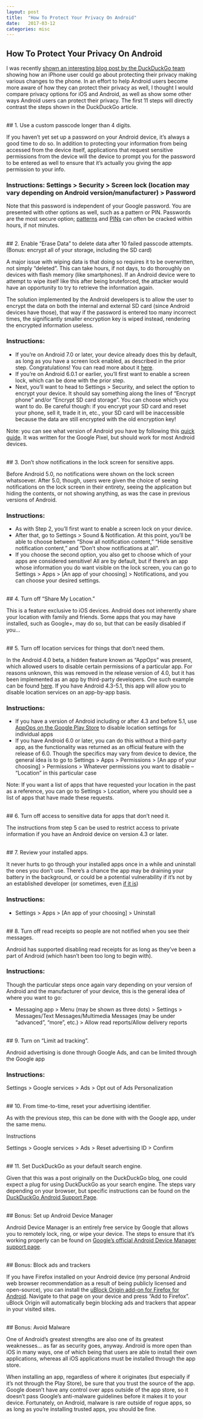```yaml
---
layout: post
title:  "How To Protect Your Privacy On Android"
date:   2017-03-12 
categories: misc 
---
```

## How To Protect Your Privacy On Android
I was recently [shown an interesting blog post by the DuckDuckGo team](https://spreadprivacy.com/iphone-privacy-tips/#.5vdr8rnbg) showing how an iPhone user could go about protecting their privacy making various changes to the phone. In an effort to help Android users become more aware of how they can protect their privacy as well, I thought I would compare privacy options for iOS and Android, as well as show some other ways Android users can protect their privacy. The first 11 steps will directly contrast the steps shown in the DuckDuckGo article.

<br>
## 1. Use a custom passcode longer than 4 digits.

If you haven’t yet set up a password on your Android device, it’s always a good time to do so. In addition to protecting your information from being accessed from the device itself, applications that request sensitive permissions from the device will the device to prompt you for the password to be entered as well to ensure that it’s actually you giving the app permission to your info.

### Instructions: Settings > Security > Screen lock (location may vary depending on Android version/manufacturer) > Password

Note that this password is independent of your Google password. You are presented with other options as well, such as a pattern or PIN. Passwords are the most secure option; [patterns](http://www.makeuseof.com/tag/pattern-locks-not-secure-android-devices/) and [PINs](https://www.hak5.org/episodes/hak5-1217) can often be cracked within hours, if not minutes.

<br>
## 2. Enable “Erase Data” to delete data after 10 failed passcode attempts. (Bonus: encrypt all of your storage, including the SD card)

A major issue with wiping data is that doing so requires it to be overwritten, not simply “deleted”. This can take hours, if not days, to do thoroughly on devices with flash memory (like smartphones). If an Android device were to attempt to wipe itself like this after being bruteforced, the attacker would have an opportunity to try to retrieve the information again.

The solution implemented by the Android developers is to allow the user to encrypt the data on both the internal and external SD card (since Android devices have those), that way if the password is entered too many incorrect times, the significantly smaller encryption key is wiped instead, rendering the encrypted information useless.

### Instructions:

* If you’re on Android 7.0 or later, your device already does this by default, as long as you have a screen lock enabled, as described in the prior step. Congratulations! You can read more about it [here](https://source.android.com/security/encryption/file-based.html).
* If you’re on Android 6.0.1 or earlier, you’ll first want to enable a screen lock, which can be done with the prior step.
* Next, you’ll want to head to Settings > Security, and select the option to encrypt your device. It should say something along the lines of “Encrypt phone” and/or “Encrypt SD card storage”. You can choose which you want to do. Be careful though: if you encrypt your SD card and reset your phone, sell it, trade it in, etc., your SD card will be inaccessible because the data are still encrypted with the old encryption key!

Note: you can see what version of Android you have by following this [quick guide](https://support.google.com/pixelphone/answer/4457705). It was written for the Google Pixel, but should work for most Android devices.

<br>
## 3. Don’t show notifications in the lock screen for sensitive apps.

Before Android 5.0, no notifications were shown on the lock screen whatsoever. After 5.0, though, users were given the choice of seeing notifications on the lock screen in their entirety, seeing the application but hiding the contents, or not showing anything, as was the case in previous versions of Android.

### Instructions:

* As with Step 2, you’ll first want to enable a screen lock on your device.
* After that, go to Settings > Sound & Notification. At this point, you’ll be able to choose between “Show all notification content,” “Hide sensitive notification content,” and “Don’t show notifications at all”.
* If you choose the second option, you also get to choose which of your apps are considered sensitive! All are by default, but if there’s an app whose information you do want visible on the lock screen, you can go to Settings > Apps > [An app of your choosing] > Notifications, and you can choose your desired settings.


<br>
## 4. Turn off “Share My Location.”

This is a feature exclusive to iOS devices. Android does not inherently share your location with family and friends. Some apps that you may have installed, such as Google+, may do so, but that can be easily disabled if you… 

<br>
## 5. Turn off location services for things that don’t need them.

In the Android 4.0 beta, a hidden feature known as “AppOps” was present, which allowed users to disable certain permissions of a particular app. For reasons unknown, this was removed in the release version of 4.0, but it has been implemented as an app by third-party developers. One such example can be found [here](https://play.google.com/store/apps/details?id=com.findsdk.apppermission&hl=en). If you have Android 4.3-5.1, this app will allow you to disable location services on an app-by-app basis.

### Instructions:

* If you have a version of Android including or after 4.3 and before 5.1, use [AppOps on the Google Play Store](https://play.google.com/store/apps/details?id=com.findsdk.apppermission&hl=en) to disable location settings for individual apps
* If you have Android 6.0 or later, you can do this without a third-party app, as the functionality was returned as an official feature with the release of 6.0. Though the specifics may vary from device to device, the general idea is to go to Settings > Apps > Permissions > [An app of your choosing] > Permissions > Whatever permissions you want to disable – “Location” in this particular case

Note: If you want a list of apps that have requested your location in the past as a reference, you can go to Settings > Location, where you should see a list of apps that have made these requests.

<br>
## 6. Turn off access to sensitive data for apps that don’t need it.

The instructions from step 5 can be used to restrict access to private information if you have an Android device on version 4.3 or later.

<br>
## 7. Review your installed apps.

It never hurts to go through your installed apps once in a while and uninstall the ones you don’t use. There’s a chance the app may be draining your battery in the background, or could be a potential vulnerability if it’s not by an established developer (or sometimes, even [if it is](https://www.techworm.net/2016/06/hackers-hack-facebook-messenger-app-read-alter-messages.html))

### Instructions:

* Settings > Apps > [An app of your choosing] > Uninstall


<br>
## 8. Turn off read receipts so people are not notified when you see their messages.

Android has supported disabling read receipts for as long as they’ve been a part of Android (which hasn’t been too long to begin with).

### Instructions:

Though the particular steps once again vary depending on your version of Android and the manufacturer of your device, this is the general idea of where you want to go:

* Messaging app > Menu (may be shown as three dots) > Settings > Messages/Text Messages/Multimedia Messages (may be under “advanced”, “more”, etc.) > Allow read reports/Allow delivery reports


<br>
## 9. Turn on “Limit ad tracking”.

Android advertising is done through Google Ads, and can be limited through the Google app

### Instructions:

Settings > Google services > Ads > Opt out of Ads Personalization

<br>
## 10. From time-to-time, reset your advertising identifier.

As with the previous step, this can be done with with the Google app, under the same menu.

Instructions

Settings > Google services > Ads > Reset advertising ID > Confirm

<br>
## 11. Set DuckDuckGo as your default search engine.

Given that this was a post originally on the DuckDuckGo blog, one could expect a plug for using DuckDuckGo as your search engine. The steps vary depending on your browser, but specific instructions can be found on the [DuckDuckGo Android Support Page](https://duck.co/help/mobile/android).

<br>
## Bonus: Set up Android Device Manager

Android Device Manager is an entirely free service by Google that allows you to remotely lock, ring, or wipe your device. The steps to ensure that it’s working properly can be found on [Google’s official Android Device Manager support page](https://support.google.com/accounts/answer/3265955?hl=en).

<br>
## Bonus: Block ads and trackers

If you have Firefox installed on your Android device (my personal Android web browser recommendation as a result of being publicly licensed and open-source), you can install the [uBlock Origin add-on for Firefox for Android](https://addons.mozilla.org/en-us/android/addon/ublock-origin/). Navigate to that page on your device and press “Add to Firefox”. uBlock Origin will automatically begin blocking ads and trackers that appear in your visited sites.

<br>
## Bonus: Avoid Malware

One of Android’s greatest strengths are also one of its greatest weaknesses… as far as security goes, anyway. Android is more open than iOS in many ways, one of which being that users are able to install their own applications, whereas all iOS applications must be installed through the app store.

When installing an app, regardless of where it originates (but especially if it’s not through the Play Store), be sure that you trust the source of the app. Google doesn’t have any control over apps outside of the app store, so it doesn’t pass Google’s anti-malware guidelines before it makes it to your device. Fortunately, on Android, malware is rare outside of rogue apps, so as long as you’re installing trusted apps, you should be fine.
